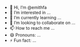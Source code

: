- 👋 Hi, I’m @emithfa
- 👀 I’m interested in ...
- 🌱 I’m currently learning ...
- 💞️ I’m looking to collaborate on ...
- 📫 How to reach me ...
- 😄 Pronouns: ...
- ⚡ Fun fact: ...

<!---
emithfa/emithfa is a ✨ special ✨ repository because its `README.md` (this file) appears on your GitHub profile.
You can click the Preview link to take a look at your changes.
--->
